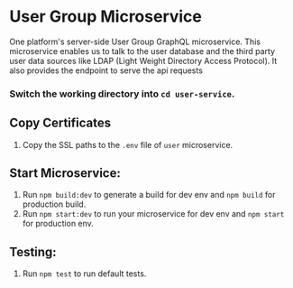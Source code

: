 User Group Microservice
=================================================

One platform's server-side User Group GraphQL microservice. This microservice enables us to talk to the user database and the third party user data sources like LDAP (Light Weight Directory Access Protocol). It also provides the endpoint to serve the api requests

### Switch the working directory into `cd user-service`.

  Copy Certificates
  ------------
  1.  Copy the SSL paths to the `.env` file of `user` microservice.

  Start Microservice:
  ------------
  1.  Run `npm build:dev` to generate a build for dev env and `npm build` for production build.
  2.  Run `npm start:dev` to run your microservice for dev env and `npm start` for production env.


  Testing:
  ------------
  1.  Run `npm test` to run default tests.
